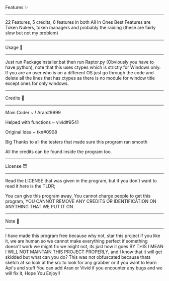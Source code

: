 Features ✨
______

22 Features, 5 credits, 6 features in both All In Ones
Best Features are Token Nukers, token managers and probably the raiding (these are fairly slow but not my problem)
______

Usage 🙌
______

Just run PackageInstaller.bat then run Raptor.py (Obviously you have to have python), note that this uses ctypes which is strictly for Windows only. 
If you are an user who is on a different OS just go through the code and delete all the lines that has ctypes as there is no module for window title 
except ones for only windows.
______

Credits 🤝
______

Main Coder ~ ! Aran#9999

Helped with functions ~ vivid#9541

Original Idea ~ tkn#0908

Big Thanks to all the testers that made sure this program ran smooth


All the credits can be found inside the program too. 
______

License 😈
______

Read the LICENSE that was given in the program, but if you don't want to read it here is the TLDR;

You can give this program away,
You cannot charge people to get this program,
YOU CANNOT REMOVE ANY CREDITS OR IDENTIFICATION ON ANYTHING THAT WE PUT IT ON

______

Note 📝
______

I have made this program free because why not, star this project if you like it, we are human so we cannot make everything perfect if something doesn't work
we might fix we might not, its just how it goes BY THIS I MEAN I WILL NOT MAINTAIN THIS PROJECT PROPERLY, 
and I know that it will get skidded but what can you do?
This was not obfuscated because thats sketch af so look at the src to look for any grabber or if you want to learn Api's and stuff
You can add Aran or Vivid if you encounter any bugs and we will fix it, Hope You Enjoy!!

